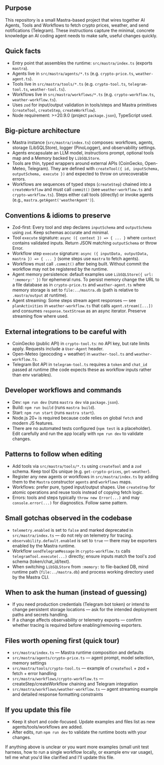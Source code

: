 Purpose
-------
This repository is a small Mastra-based project that wires together AI Agents, Tools and Workflows to fetch crypto prices, weather, and send notifications (Telegram). These instructions capture the minimal, concrete knowledge an AI coding agent needs to make safe, useful changes quickly.

Quick facts
-----------
- Entry point that assembles the runtime: `src/mastra/index.ts` (exports `mastra`).
- Agents live in `src/mastra/agents/*.ts` (e.g. `crypto-price.ts`, `weather-agent.ts`).
- Tools live in `src/mastra/tools/*.ts` (e.g. `crypto-tool.ts`, `telegram-tool.ts`, `weather-tool.ts`).
- Workflows live in `src/mastra/workflows/*.ts` (e.g. `crypto-workflow.ts`, `weather-workflow.ts`).
- Uses `zod` for input/output validation in tools/steps and Mastra primitives (`createTool`, `createStep`, `createWorkflow`).
- Node requirement: >=20.9.0 (project `package.json`), TypeScript used.

Big-picture architecture
------------------------
- Mastra instance (`src/mastra/index.ts`) composes: workflows, agents, storage (LibSQLStore), logger (PinoLogger), and observability settings.
- Agents encapsulate an LLM model, instructions prompt, optional tools map and a Memory backed by `LibSQLStore`.
- Tools are thin, typed wrappers around external APIs (CoinGecko, Open-Meteo, Telegram). They are defined with `createTool({ id, inputSchema, outputSchema, execute })` and expected to throw on unrecoverable errors.
- Workflows are sequences of typed steps (`createStep`) chained into a `createWorkflow` and must call `commit()` (see `weather-workflow.ts` and `crypto-workflow.ts`). Steps either call tools (directly) or invoke agents (e.g., `mastra.getAgent('weatherAgent')`).

Conventions & idioms to preserve
--------------------------------
- Zod-first: Every tool and step declares `inputSchema` and `outputSchema` using `zod`. Keep schemas accurate and minimal.
- Tool `execute` signature: `async ({ context }) => { ... }` where `context` contains validated inputs. Return JSON matching `outputSchema` or throw Error.
- Workflow step `execute` signature: `async ({ inputData, outputData, mastra }) => { ... }` (some steps use `mastra` to fetch agents).
- Workflows must call `.commit()` after being built. Without commit the workflow may not be registered by the runtime.
- Agent memory persistence: default examples use `LibSQLStore({ url: ':memory:' })` for ephemeral runs. To persist memory change the URL to a file database as in `crypto-price.ts` and `weather-agent.ts` where memory storage is set to `file:../mastra.db` (path is relative to `.mastra/output` at runtime).
- Agent streaming: Some steps stream agent responses — see `planActivities` in `weather-workflow.ts` that calls `agent.stream([...])` and consumes `response.textStream` as an async iterator. Preserve streaming flow where used.

External integrations to be careful with
-------------------------------------
- CoinGecko (public API) in `crypto-tool.ts`: no API key, but rate limits apply. Requests include a `User-Agent` header.
- Open-Meteo (geocoding + weather) in `weather-tool.ts` and `weather-workflow.ts`.
- Telegram Bot API in `telegram-tool.ts` requires a `token` and `chat_id` passed at runtime (the code expects these as workflow inputs rather than env variables).

Developer workflows and commands
--------------------------------
- Dev: `npm run dev` (runs `mastra dev` via `package.json`).
- Build: `npm run build` (runs `mastra build`).
- Start: `npm run start` (runs `mastra start`).
- Node.js 20+ is required because code relies on global `fetch` and modern JS features.
- There are no automated tests configured (`npm test` is a placeholder). Edit carefully and run the app locally with `npm run dev` to validate changes.

Patterns to follow when editing
------------------------------
- Add tools via `src/mastra/tools/*.ts` using `createTool` and a `zod` schema. Keep tool IDs unique (e.g. `get-crypto-prices`, `get-weather`).
- Register any new agents or workflows in `src/mastra/index.ts` by adding them to the `Mastra` constructor `agents` and `workflows` maps.
- Workflows: prefer pure, typed input/output shapes. Use `createStep` for atomic operations and reuse tools instead of copying fetch logic.
- Errors: tools and steps typically `throw new Error(...)` and may `console.error(...)` for diagnostics. Follow same pattern.

Small gotchas observed in the codebase
------------------------------------
- `telemetry.enabled` is set to `false` and marked deprecated in `src/mastra/index.ts` — do not rely on telemetry for tracing.
- `observability.default.enabled` is set to `true` — there may be exporters enabled by the Mastra runtime.
- Workflow `sendTelegramMessage` in `crypto-workflow.ts` calls `telegramTool.execute(...)` directly; ensure inputs match the tool's zod schema (token/chat_id/text).
- When switching `LibSQLStore` from `:memory:` to file-backed DB, mind runtime path (`file:../mastra.db`) and process working directory used by the Mastra CLI.

When to ask the human (instead of guessing)
-------------------------------------------
- If you need production credentials (Telegram bot token) or intend to change persistent storage locations — ask for the intended deployment paths and secrets handling.
- If a change affects observability or telemetry exports — confirm whether tracing is required before enabling/removing exporters.

Files worth opening first (quick tour)
-------------------------------------
- `src/mastra/index.ts`  — Mastra runtime composition and defaults
- `src/mastra/agents/crypto-price.ts` — agent prompt, model selection, memory settings
- `src/mastra/tools/crypto-tool.ts` — example of `createTool` + zod + fetch + error handling
- `src/mastra/workflows/crypto-workflow.ts` — createStep/createWorkflow chaining and Telegram integration
- `src/mastra/workflows/weather-workflow.ts` — agent streaming example and detailed response formatting constraints

If you update this file
-----------------------
- Keep it short and code-focused. Update examples and files list as new agents/tools/workflows are added.
- After edits, run `npm run dev` to validate the runtime boots with your changes.

If anything above is unclear or you want more examples (small unit test harness, how to run a single workflow locally, or example env var usage), tell me what you'd like clarified and I'll update this file.

